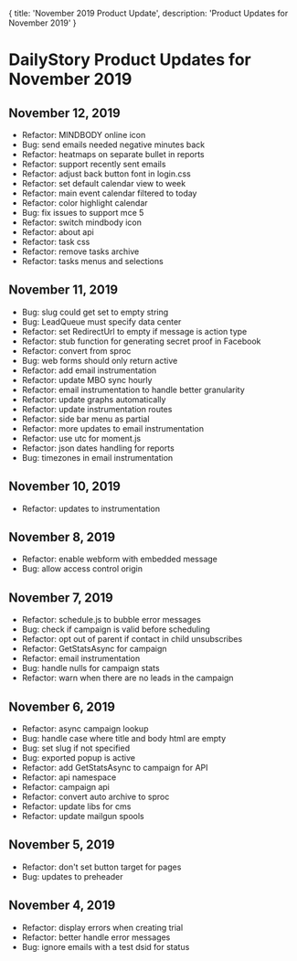 {
	title: 'November 2019 Product Update',
	description: 'Product Updates for November 2019'
}
# DailyStory Product Updates for November 2019
## November 12, 2019
* Refactor: MINDBODY online icon
* Bug: send emails needed negative minutes back
* Refactor: heatmaps on separate bullet in reports
* Refactor: support recently sent emails
* Refactor: adjust back button font in login.css
* Refactor: set default calendar view to week
* Refactor: main event calendar filtered to today
* Refactor: color highlight calendar
* Bug: fix issues to support mce 5
* Refactor: switch mindbody icon
* Refactor: about api
* Refactor: task css
* Refactor: remove tasks archive
* Refactor: tasks menus and selections

## November 11, 2019
* Bug: slug could get set to empty string
* Bug: LeadQueue must specify data center
* Refactor: set RedirectUrl to empty if message is action type
* Refactor: stub function for generating secret proof in Facebook
* Refactor: convert from sproc
* Bug: web forms should only return active
* Refactor: add email instrumentation
* Refactor: update MBO sync hourly
* Refactor: email instrumentation to handle better granularity
* Refactor: update graphs automatically
* Refactor: update instrumentation routes
* Refactor: side bar menu as partial
* Refactor: more updates to email instrumentation
* Refactor: use utc for moment.js
* Refactor: json dates handling for reports
* Bug: timezones in email instrumentation

## November 10, 2019
* Refactor: updates to instrumentation

## November 8, 2019
* Refactor: enable webform with embedded message
* Bug: allow access control origin

## November 7, 2019
* Refactor: schedule.js to bubble error messages
* Bug: check if campaign is valid before scheduling
* Refactor: opt out of parent if contact in child unsubscribes
* Refactor: GetStatsAsync for campaign
* Refactor: email instrumentation
* Bug: handle nulls for campaign stats
* Refactor: warn when there are no leads in the campaign

## November 6, 2019
* Refactor: async campaign lookup
* Bug: handle case where title and body html are empty
* Bug: set slug if not specified
* Bug: exported popup is active
* Refactor: add GetStatsAsync to campaign for API
* Refactor: api namespace
* Refactor: campaign api
* Refactor: convert auto archive to sproc
* Refactor: update libs for cms
* Refactor: update mailgun spools

## November 5, 2019
* Refactor: don't set button target for pages
* Bug: updates to preheader

## November 4, 2019
* Refactor: display errors when creating trial
* Refactor: better handle error messages
* Bug: ignore emails with a test dsid for status